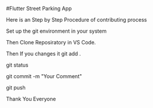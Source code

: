 #Flutter Street Parking App

Here is an Step by Step Procedure of contributing process

Set up the git environment in your system

Then Clone Reposiratory in VS Code.

Then If you changes it git add .

git status

git commit -m "Your Comment"

git push 

Thank You Everyone